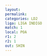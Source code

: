 ```yaml
---
layout: 
permalink: 
categories: LD2
liga: LIGA INDIGO
match: 1
local: POA
r1: 2
r2: 1
out: SHIN
---
```

